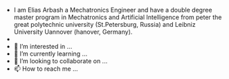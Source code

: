 - I am Elias Arbash a Mechatronics Engineer and have a double degree master program in Mechatronics and Artificial Intelligence from peter the great polytechnic university (St.Petersburg, Russia) and Leibniz University Uannover (hanover, Germany).
- 
- 👀 I’m interested in ...
- 🌱 I’m currently learning ...
- 💞️ I’m looking to collaborate on ...
- 📫 How to reach me ...

<!---
Elias-Arbash/Elias-Arbash is a ✨ special ✨ repository because its `README.md` (this file) appears on your GitHub profile.
You can click the Preview link to take a look at your changes.
--->
